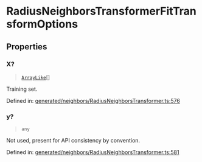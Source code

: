 # RadiusNeighborsTransformerFitTransformOptions

## Properties

### X?

> [`ArrayLike`](../types/ArrayLike.md)[]

Training set.

Defined in:  [generated/neighbors/RadiusNeighborsTransformer.ts:576](https://github.com/transitive-bullshit/scikit-learn-ts/blob/92ab806/packages/sklearn/src/generated/neighbors/RadiusNeighborsTransformer.ts#L576)

### y?

> `any`

Not used, present for API consistency by convention.

Defined in:  [generated/neighbors/RadiusNeighborsTransformer.ts:581](https://github.com/transitive-bullshit/scikit-learn-ts/blob/92ab806/packages/sklearn/src/generated/neighbors/RadiusNeighborsTransformer.ts#L581)
